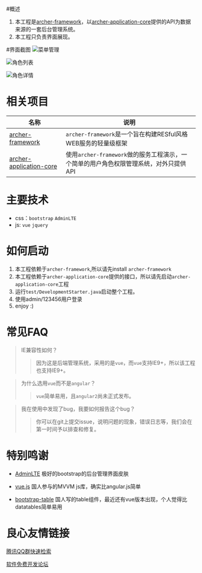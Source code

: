 #概述
1.	本工程是[archer-framework](http://git.oschina.net/ArcherGroup/archer-framework)，以[archer-application-core](http://git.oschina.net/ArcherGroup/archer-application-core)提供的API为数据来源的一套后台管理系统。
2.	本工程只负责界面展现。

#界面截图
![菜单管理](/snapshot/menu.png "菜单管理")

![角色列表](/snapshot/role.png "角色列表")

![角色详情](/snapshot/roleDetail.png "角色详情")

# 相关项目
| 名称           | 说明            |
| ------------- |-------------|
| [archer-framework](http://git.oschina.net/ArcherGroup/archer-framework)        | `archer-framework`是一个旨在构建RESful风格WEB服务的轻量级框架        |
| [archer-application-core](http://git.oschina.net/ArcherGroup/archer-application-core)        | 使用`archer-framework`做的服务工程演示，一个简单的用户角色权限管理系统，对外只提供API        |

#  主要技术
-	css：`bootstrap` `AdminLTE`
-	js: `vue` `jquery`


# 如何启动
1.	本工程依赖于`archer-framework`,所以请先install `archer-framework`
2.	本工程依赖于`archer-application-core`提供的接口，所以请先启动`archer-application-core`工程
3.	运行`test/DevelopmentStarter.java`启动整个工程。
4.	使用admin/123456用户登录
5.	enjoy :)

# 常见FAQ

> IE兼容性如何？
>> 因为这是后端管理系统，采用的是`vue`，而`vue`支持IE9+，所以该工程也支持IE9+。

> 为什么选用`vue`而不是`angular`？
>> `vue`简单易用，且`angular2`尚未正式发布。

>我在使用中发现了bug，我要如何报告这个bug？
>> 你可以在git上提交issue，说明问题的现象，错误日志等，我们会在第一时间予以排查和修复。


#	特别鸣谢
- [AdminLTE](https://github.com/almasaeed2010/AdminLTE)   极好的bootstrap的后台管理界面皮肤

- [vue.js](https://github.com/vuejs/vue) 国人参与的MVVM js库，确实比angular.js简单

- [bootstrap-table](https://github.com/wenzhixin/bootstrap-table) 国人写的table组件，最近还有vue版本出现，个人觉得比datatables简单易用

 # 良心友情链接

[腾讯QQ群快速检索](http://u.720life.cn/s/8cf73f7c)

[软件免费开发论坛](http://u.720life.cn/s/bbb01dc0)